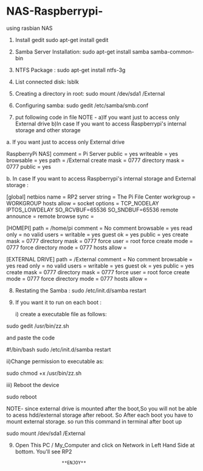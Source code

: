 # NAS-Raspberrypi-
using rasbian NAS

1. Install gedit
sudo apt-get install gedit 

2. Samba Server Installation:
sudo apt-get install samba samba-common-bin

3. NTFS Package :
sudo apt-get install ntfs-3g

4. List connected disk:
lsblk

5. Creating a directory in root:
sudo mount /dev/sda1 /External

6. Configuring samba:
sudo gedit /etc/samba/smb.conf

7. put following code in file
   NOTE - a)If you want just to access only External drive
          b)In case If you want to access Raspberrypi's internal storage and other storage
          
 a. If you want just to access only External drive
 
RaspberryPi NAS]
comment = Pi Server
public = yes
writeable = yes
browsable = yes
path = /External
create mask = 0777
directory mask = 0777
public = yes


b. In case If you want to access Raspberrypi's internal storage and External storage :

[global]
netbios name = RP2
server string = The Pi File Center
workgroup = WORKGROUP
hosts allow =
socket options = TCP_NODELAY IPTOS_LOWDELAY SO_RCVBUF=65536 SO_SNDBUF=65536
remote announce =
remote browse sync =

[HOMEPI]
path = /home/pi
comment = No comment
browsable = yes
read only = no
valid users =
writable = yes
guest ok = yes
public = yes
create mask = 0777
directory mask = 0777
force user = root
force create mode = 0777
force directory mode = 0777
hosts allow =

[EXTERNAL DRIVE]
path = /External
comment = No comment
browsable = yes
read only = no
valid users =
writable = yes
guest ok = yes
public = yes
create mask = 0777
directory mask = 0777
force user = root
force create mode = 0777
force directory mode = 0777
hosts allow =



8. Restating the Samba :
sudo /etc/init.d/samba restart


9. If you want it to run on each boot :

   i) create a executable file as follows:

sudo gedit /usr/bin/zz.sh

and paste the code
                     
#!/bin/bash
sudo /etc/init.d/samba restart

  ii)Change permission to executable as:

sudo chmod +x /usr/bin/zz.sh

  iii) Reboot the device

sudo reboot

NOTE- since external drive is mounted after the boot,So you will not be able 
      to acess hdd/external storage after reboot.
      So After each boot you have to mount external storage. 
      so run this command in terminal after boot up

sudo mount /dev/sda1 /External

9. Open This PC / My_Computer and click on Network in Left Hand Side at bottom. You'll see RP2


    					**ENJOY**
